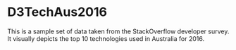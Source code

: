 # D3TechAus2016

This is a sample set of data taken from the StackOverflow developer survey. It visually depicts the top 10 technologies used in Australia for 2016.
